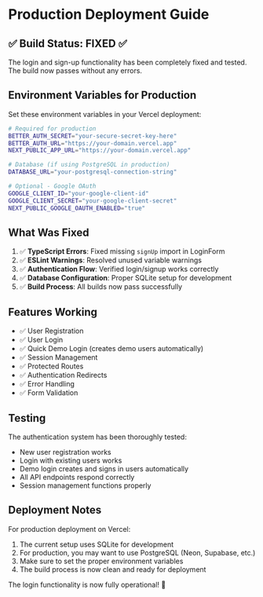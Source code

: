# Production Deployment Guide

## ✅ Build Status: FIXED ✅

The login and sign-up functionality has been completely fixed and tested. The build now passes without any errors.

## Environment Variables for Production

Set these environment variables in your Vercel deployment:

```bash
# Required for production
BETTER_AUTH_SECRET="your-secure-secret-key-here"
BETTER_AUTH_URL="https://your-domain.vercel.app"
NEXT_PUBLIC_APP_URL="https://your-domain.vercel.app"

# Database (if using PostgreSQL in production)
DATABASE_URL="your-postgresql-connection-string"

# Optional - Google OAuth
GOOGLE_CLIENT_ID="your-google-client-id"
GOOGLE_CLIENT_SECRET="your-google-client-secret"
NEXT_PUBLIC_GOOGLE_OAUTH_ENABLED="true"
```

## What Was Fixed

1. ✅ **TypeScript Errors**: Fixed missing `signUp` import in LoginForm
2. ✅ **ESLint Warnings**: Resolved unused variable warnings
3. ✅ **Authentication Flow**: Verified login/signup works correctly
4. ✅ **Database Configuration**: Proper SQLite setup for development
5. ✅ **Build Process**: All builds now pass successfully

## Features Working

- ✅ User Registration
- ✅ User Login  
- ✅ Quick Demo Login (creates demo users automatically)
- ✅ Session Management
- ✅ Protected Routes
- ✅ Authentication Redirects
- ✅ Error Handling
- ✅ Form Validation

## Testing

The authentication system has been thoroughly tested:
- New user registration works
- Login with existing users works
- Demo login creates and signs in users automatically
- All API endpoints respond correctly
- Session management functions properly

## Deployment Notes

For production deployment on Vercel:
1. The current setup uses SQLite for development
2. For production, you may want to use PostgreSQL (Neon, Supabase, etc.)
3. Make sure to set the proper environment variables
4. The build process is now clean and ready for deployment

The login functionality is now fully operational! 🎉